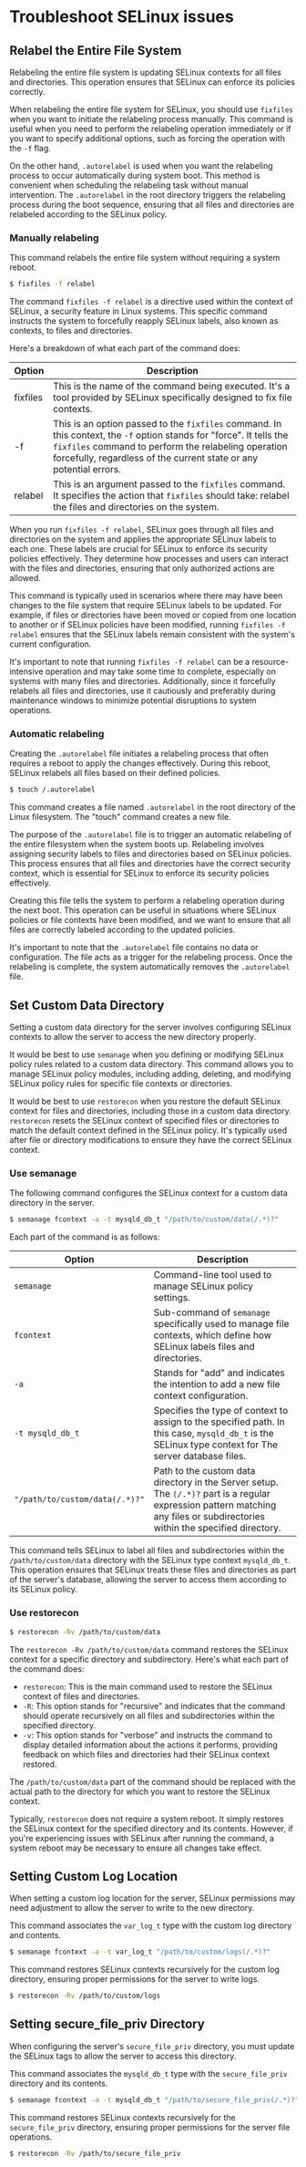 # Troubleshoot SELinux issues

## Relabel the Entire File System

Relabeling the entire file system is updating SELinux contexts for all files and directories. This operation ensures that SELinux can enforce its policies correctly.

When relabeling the entire file system for SELinux, you should use `fixfiles` when you want to initiate the relabeling process manually. This command is useful when you need to perform the relabeling operation immediately or if you want to specify additional options, such as forcing the operation with the `-f` flag.

On the other hand, `.autorelabel` is used when you want the relabeling process to occur automatically during system boot. This method is convenient when scheduling the relabeling task without manual intervention. The `.autorelabel` in the root directory triggers the relabeling process during the boot sequence, ensuring that all files and directories are relabeled according to the SELinux policy.

### Manually relabeling

This command relabels the entire file system without requiring a system reboot.

   ```{.bash data-prompt="$"}
   $ fixfiles -f relabel
   ```
The command `fixfiles -f relabel` is a directive used within the context of SELinux, a security feature in Linux systems. This specific command instructs the system to forcefully reapply SELinux labels, also known as contexts, to files and directories.

Here's a breakdown of what each part of the command does:

| Option   | Description                                                                                                     |
|----------|-----------------------------------------------------------------------------------------------------------------|
| fixfiles | This is the name of the command being executed. It's a tool provided by SELinux specifically designed to fix file contexts. |
| -f       | This is an option passed to the `fixfiles` command. In this context, the `-f` option stands for "force". It tells the `fixfiles` command to perform the relabeling operation forcefully, regardless of the current state or any potential errors. |
| relabel  | This is an argument passed to the `fixfiles` command. It specifies the action that `fixfiles` should take: relabel the files and directories on the system. |

When you run `fixfiles -f relabel`, SELinux goes through all files and directories on the system and applies the appropriate SELinux labels to each one. These labels are crucial for SELinux to enforce its security policies effectively. They determine how processes and users can interact with the files and directories, ensuring that only authorized actions are allowed.

This command is typically used in scenarios where there may have been changes to the file system that require SELinux labels to be updated. For example, if files or directories have been moved or copied from one location to another or if SELinux policies have been modified, running `fixfiles -f relabel` ensures that the SELinux labels remain consistent with the system's current configuration.

It's important to note that running `fixfiles -f relabel` can be a resource-intensive operation and may take some time to complete, especially on systems with many files and directories. Additionally, since it forcefully relabels all files and directories, use it cautiously and preferably during maintenance windows to minimize potential disruptions to system operations.

### Automatic relabeling

Creating the `.autorelabel` file initiates a relabeling process that often requires a reboot to apply the changes effectively. During this reboot, SELinux relabels all files based on their defined policies.

   ```{.bash data-prompt="$"}
   $ touch /.autorelabel
   ```

This command creates a file named `.autorelabel` in the root directory of the Linux filesystem. The "touch" command creates a new file.

The purpose of the `.autorelabel` file is to trigger an automatic relabeling of the entire filesystem when the system boots up. Relabeling involves assigning security labels to files and directories based on SELinux policies. This process ensures that all files and directories have the correct security context, which is essential for SELinux to enforce its security policies effectively.

Creating this file tells the system to perform a relabeling operation during the next boot. This operation can be useful in situations where SELinux policies or file contexts have been modified, and we want to ensure that all files are correctly labeled according to the updated policies.

It's important to note that the `.autorelabel` file contains no data or configuration. The file acts as a trigger for the relabeling process. Once the relabeling is complete, the system automatically removes the `.autorelabel` file.

## Set Custom Data Directory

Setting a custom data directory for the server involves configuring SELinux contexts to allow the server to access the new directory properly.

It would be best to use `semanage` when you defining or modifying SELinux policy rules related to a custom data directory. This command allows you to manage SELinux policy modules, including adding, deleting, and modifying SELinux policy rules for specific file contexts or directories.

It would be best to use `restorecon` when you restore the default SELinux context for files and directories, including those in a custom data directory. `restorecon` resets the SELinux context of specified files or directories to match the default context defined in the SELinux policy. It's typically used after file or directory modifications to ensure they have the correct SELinux context.

### Use semanage

The following command configures the SELinux context for a custom data directory in the server.

   ```{.bash data-prompt="$"}
   $ semanage fcontext -a -t mysqld_db_t "/path/to/custom/data(/.*)?"
   ```

Each part of the command is as follows:

| Option              | Description                                                                                                   |
|---------------------|---------------------------------------------------------------------------------------------------------------|
| `semanage`          | Command-line tool used to manage SELinux policy settings.                                                     |
| `fcontext`          | Sub-command of `semanage` specifically used to manage file contexts, which define how SELinux labels files and directories. |
| `-a`                | Stands for "add" and indicates the intention to add a new file context configuration.                        |
| `-t mysqld_db_t`    | Specifies the type of context to assign to the specified path. In this case, `mysqld_db_t` is the SELinux type context for The server database files. |
| `"/path/to/custom/data(/.*)?"` | Path to the custom data directory in the Server setup. The `(/.*)?` part is a regular expression pattern matching any files or subdirectories within the specified directory. |

This command tells SELinux to label all files and subdirectories within the `/path/to/custom/data` directory with the SELinux type context `mysqld_db_t`. This operation ensures that SELinux treats these files and directories as part of the server's database, allowing the server to access them according to its SELinux policy.
   
### Use restorecon

```{.bash data-prompt="$"}
$ restorecon -Rv /path/to/custom/data
```

The `restorecon -Rv /path/to/custom/data` command restores the SELinux context for a specific directory and subdirectory. Here's what each part of the command does:

- `restorecon`: This is the main command used to restore the SELinux context of files and directories.
- `-R`: This option stands for "recursive" and indicates that the command should operate recursively on all files and subdirectories within the specified directory.
- `-v`: This option stands for "verbose" and instructs the command to display detailed information about the actions it performs, providing feedback on which files and directories had their SELinux context restored.

The `/path/to/custom/data` part of the command should be replaced with the actual path to the directory for which you want to restore the SELinux context.

Typically, `restorecon` does not require a system reboot. It simply restores the SELinux context for the specified directory and its contents. However, if you're experiencing issues with SELinux after running the command, a system reboot may be necessary to ensure all changes take effect.

## Setting Custom Log Location

When setting a custom log location for the server, SELinux permissions may need adjustment to allow the server to write to the new directory.

This command associates the `var_log_t` type with the custom log directory and contents.

```{.bash data-prompt="$"}
$ semanage fcontext -a -t var_log_t "/path/to/custom/logs(/.*)?"
```

This command restores SELinux contexts recursively for the custom log directory, ensuring proper permissions for the server to write logs.

```{.bash data-prompt="$"}
$ restorecon -Rv /path/to/custom/logs
```

## Setting secure_file_priv Directory

When configuring the server's `secure_file_priv` directory, you must update the SELinux tags to allow the server to access this directory.

This command associates the `mysqld_db_t` type with the `secure_file_priv` directory and its contents.

```{.bash data-prompt="$"}
$ semanage fcontext -a -t mysqld_db_t "/path/to/secure_file_priv(/.*)?"
```

This command restores SELinux contexts recursively for the `secure_file_priv` directory, ensuring proper permissions for the server file operations.

```{.bash data-prompt="$"}
$ restorecon -Rv /path/to/secure_file_priv
```

   


